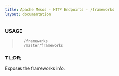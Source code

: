 ```yaml
---
title: Apache Mesos - HTTP Endpoints - /frameworks
layout: documentation
---
```

<!--- This is an automatically generated file. DO NOT EDIT! --->

### USAGE ###
>        /frameworks
>        /master/frameworks

### TL;DR; ###
Exposes the frameworks info.